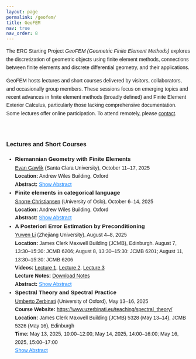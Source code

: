 ```yaml
---
layout: page
permalink: /geofem/
title: GeoFEM
nav: true
nav_order: 8
---
```

<html lang="en">
<head>
    <meta charset="UTF-8">
    <meta name="viewport" content="width=device-width, initial-scale=1.0">
    <title>GeoFEM Homepage</title>
    <style>
        body {
            font-family: Arial, sans-serif;
            line-height: 1.6;
            margin: 20px;
        }
        .abstract {
            display: none;
            margin-top: 10px;
            padding: 10px;
            background-color: #f9f9f9;
            border-left: 3px solid #007bff;
        }
        .toggle-abstract {
            color: #007bff;
            cursor: pointer;
            text-decoration: underline;
        }
        .toggle-abstract:hover {
            color: #0056b3;
        }
        .lecture-title {
            font-weight: bold;
            font-size: 1.1em;
        }
    </style>
</head>
<body>
    <p>
        The ERC Starting Project <i>GeoFEM (Geometric Finite Element Methods)</i> explores the discretization of geometric objects using finite element methods, connections between finite elements and discrete differential geometry, and their applications.
    </p>
    <p>
        GeoFEM hosts lectures and short courses delivered by visitors, collaborators, and occasionally group members. These sessions focus on emerging topics and recent advances in finite element methods (broadly defined) and Finite Element Exterior Calculus, particularly those lacking comprehensive documentation. Some lectures offer online participation. To attend remotely, please <a href="mailto:kaibo.hu@maths.ox.ac.uk">contact</a>.
    </p>
    <br>
    <h3>Lectures and Short Courses</h3>
    <ul>
        <li>
            <span class="lecture-title">Riemannian Geometry with Finite Elements</span><br>
            <a href="https://webpages.scu.edu/ftp/egawlik/">Evan Gawlik</a> (Santa Clara University), October 11–17, 2025<br>
            <strong>Location:</strong> Andrew Wiles Building, Oxford<br>
            <strong>Abstract:</strong> <span class="toggle-abstract" onclick="toggleAbstract('abstract0')">Show Abstract</span>
            <div id="abstract0" class="abstract">
                This short course will cover techniques for discretizing the building blocks of Riemannian geometry---metrics, connections, and curvature---with finite elements. It will start with a brief introduction to the geometry of smooth surfaces and classical notions of discrete curvature on piecewise flat triangulated surfaces. We will explain how to generalize these notions of discrete curvature to triangulated manifolds equipped with piecewise polynomial metrics. Then we will explain how one can prove that these curvature discretizations converge to their smooth counterparts under refinement of the triangulation. Along the way, key concepts from Riemannian geometry will be reviewed, and links between discrete differential geometry and finite element theory will be highlighted and used extensively.
            </div>
        </li>
        <li>
            <span class="lecture-title">Finite elements in categorical language</span><br>
            <a href="https://www.mn.uio.no/math/english/people/aca/snorrec/">Snorre Christiansen</a> (University of Oslo), October 6–14, 2025<br>
            <strong>Location:</strong> Andrew Wiles Building, Oxford<br>
            <strong>Abstract:</strong> <span class="toggle-abstract" onclick="toggleAbstract('abstract1')">Show Abstract</span>
            <div id="abstract1" class="abstract">
                I will show how finite elements can be described in terms of constructs from category theory. In particular they may be interpreted as presheaves on the poset category of a mesh. I will assume no prior knowledge of categories or sheaves. Ciarlet's definition of a finite element imposes a unisolvency condition which can be related to softness of sheaves. De Rham theorems relating different cohomologies can be proved in the general setting. Examples will be discussed.
            </div>
        </li>
        <li>
            <span class="lecture-title">A Posteriori Error Estimation by Preconditioning</span><br>
            <a href="https://sites.google.com/view/liyuwen/">Yuwen Li</a> (Zhejiang University), August 4–8, 2025<br>
            <strong>Location:</strong> James Clerk Maxwell Building (JCMB), Edinburgh. August 7, 13:30–15:30: JCMB 6206; August 8, 13:30–15:30: JCMB 6201; August 11, 13:30–15:30: JCMB 6206 <br>
            <strong>Videos:</strong>
            <a href="https://drive.google.com/file/d/1YvWklp2JZ-AH7R1QrRuLEcbA0-bGBtbf/view?usp=sharing">Lecture 1</a>,
            <a href="https://drive.google.com/file/d/1JDWYS1lTmzWjF_IvnHgS0fo_Qb2PiIlv/view?usp=sharing">Lecture 2</a>,
            <a href="https://drive.google.com/file/d/1sx2DkO632NvZUIb6UoHH_ILPmy5O-ZfF/view?usp=sharing">Lecture 3</a><br>
            <strong>Lecture Notes:</strong> <a href="https://drive.google.com/file/d/1rlgzKqeud-cRulJgS5VMkIPQqaCfnx2q/view?usp=sharing">Download Notes</a><br>
            <strong>Abstract:</strong> <span class="toggle-abstract" onclick="toggleAbstract('abstract2')">Show Abstract</span>
            <div id="abstract2" class="abstract">
                This short course explores preconditioning and a posteriori error estimation in finite element methods, focusing on H(curl) and H(div) spaces. We begin by reviewing fundamental concepts in a posteriori error estimates for adaptive methods and iterative solvers for linear algebraic systems. The course emphasizes the interplay between iterative solvers and a posteriori error estimates, demonstrating the derivation of novel parameter-robust and p-robust error estimators in H(curl) and H(div) using nodal auxiliary space preconditioning at the continuous level. For comparison, we also examine classical a posteriori error analysis in H(grad), H(curl), and H(div).
            </div>
        </li>
        <li>
            <span class="lecture-title">Spectral Theory and Spectral Practice</span><br>
            <a href="https://www.uzerbinati.eu">Umberto Zerbinati</a> (University of Oxford), May 13–16, 2025<br>
            <strong>Course Website:</strong> <a href="https://www.uzerbinati.eu/teaching/spectral_theory/">https://www.uzerbinati.eu/teaching/spectral_theory/</a><br>
            <strong>Location:</strong> James Clerk Maxwell Building (JCMB) 5328 (May 13–14), JCMB 5326 (May 16), Edinburgh<br>
            <strong>Time:</strong> May 13, 2025, 10:00–12:00; May 14, 2025, 14:00–16:00; May 16, 2025, 15:00–17:00<br>
            <span class="toggle-abstract" onclick="toggleAbstract('abstract3')">Show Abstract</span>
            <div id="abstract3" class="abstract">
                This short course explores finite element discretizations of eigenvalue problems involving non-normal operators, with a focus on the advection-diffusion equation as a guiding example. We begin by revisiting fundamental spectral notions—self-adjointness, normality, spectra, and pseudospectra—with particular emphasis on how an operator’s spectrum informs the physical behavior of time-dependent PDEs. The core of the course is devoted to the classical analysis of finite element approximations: we present the Bramble-Osborn results for non-self-adjoint eigenvalue problems, including full proofs, and discuss their implications for convergence and approximation quality. For comparison, we also review the celebrated Babuška-Osborn theory for self-adjoint cases. If time permits, we will conclude with a discussion on iterative solvers and preconditioning strategies tailored to non-normal eigenvalue problems. The course requires a basic background in functional analysis and finite element methods.
            </div>
        </li>
    </ul>
    <script>
        function toggleAbstract(id) {
            const abstract = document.getElementById(id);
            const toggleText = abstract.previousElementSibling;
            if (abstract.style.display === 'none' || abstract.style.display === '') {
                abstract.style.display = 'block';
                toggleText.textContent = 'Hide Abstract';
            } else {
                abstract.style.display = 'none';
                toggleText.textContent = 'Show Abstract';
            }
        }
    </script>
</body>
</html>